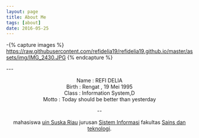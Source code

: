 ```yaml
---
layout: page
title: About Me
tags: [about]
date: 2016-05-25
---
```

-{% capture images %}
https://raw.githubusercontent.com/refidelia19/refidelia19.github.io/master/assets/img/IMG_2430.JPG
{% endcapture %}

---<center>
Name          : REFI DELIA <br>
Birth         : Rengat , 19 Mei 1995 <br>
Class         : Information System,D <br>
Motto         : Today should be better than yesterday

--<center>
mahasiswa [uin Suska Riau](htpp://uin-suska.ac.id/) jurusan [Sistem Informasi](http://sif.uin-suska.ac.id) fakultas [Sains dan teknologi](http://fst.uin-suska.ac.id/). 
